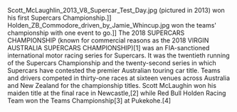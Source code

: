 Scott_McLaughlin_2013_V8_Supercar_Test_Day.jpg (pictured in 2013) won his first Supercars Championship.]] Holden_ZB_Commodore_driven_by_Jamie_Whincup.jpg won the teams' championship with one event to go.]] The 2018 SUPERCARS CHAMPIONSHIP (known for commercial reasons as the 2018 VIRGIN AUSTRALIA SUPERCARS CHAMPIONSHIP)[1] was an FIA-sanctioned international motor racing series for Supercars. It was the twentieth running of the Supercars Championship and the twenty-second series in which Supercars have contested the premier Australian touring car title. Teams and drivers competed in thirty-one races at sixteen venues across Australia and New Zealand for the championship titles. Scott McLaughin won his maiden title at the final race in Newcastle,[2] while Red Bull Holden Racing Team won the Teams Championship[3] at Pukekohe.[4]
